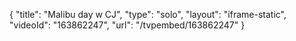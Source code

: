 {
    "title": "Malibu day w CJ",
    "type": "solo",
    "layout": "iframe-static",
    "videoId": "163862247",
    "url": "\/tvpembed\/163862247"
}